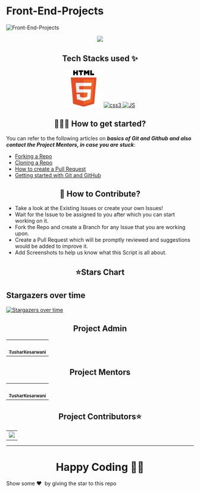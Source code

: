 # Front-End-Projects

![Front-End-Projects](https://socialify.git.ci/TusharKesarwani/Front-End-Projects/image?description=1&descriptionEditable=A%20place%20for%20Developers&forks=1&issues=1&language=1&name=1&owner=1&pulls=1&stargazers=1&theme=Light)

<p align="center">
  <a href="https://frontendprojects.netlify.app/">
    <img src="https://forthebadge.com/images/badges/check-it-out.svg">
   </a>
</p>

<h2 align= center> Tech Stacks used ✨ </h2>

<p align="center">
   <a href="https://www.W3schools.com/html/" target="_blank" rel="noreferrer"><img src="https://raw.githubusercontent.com/devicons/devicon/master/icons/html5/html5-original-wordmark.svg" alt="html5" width="100" height="100"/></a>
  <a href="https://www.w3schools.com/css/" target="_blank" rel="noreferrer"> <img src="https://upload.wikimedia.org/wikipedia/commons/thumb/d/d5/CSS3_logo_and_wordmark.svg/1200px-CSS3_logo_and_wordmark.svg.png" alt="css3" width="100" height="100"/> </a> <a href="https://dart.dev" target="_blank" rel="noreferrer"></a>
  <a href="https://developer.mozilla.org/en-US/docs/Web/JavaScript" target="_blank" rel="noreferrer"> <img src="https://cdn.cdnlogo.com/logos/j/69/javascript.svg" alt="JS" width="80" height="80"/></a>
</p>

<h2 align=center> 👨🏻‍💻 How to get started? </h2> 

You can refer to the following articles on **_basics of Git and Github and also contact the Project Mentors, in case you are stuck_**:

- [Forking a Repo](https://help.github.com/en/github/getting-started-with-github/fork-a-repo)
- [Cloning a Repo](https://help.github.com/en/desktop/contributing-to-projects/creating-a-pull-request)
- [How to create a Pull Request](https://opensource.com/article/19/7/create-pull-request-github)
- [Getting started with Git and GitHub](https://towardsdatascience.com/getting-started-with-git-and-github-6fcd0f2d4ac6)


<h2 align=center> 📝 How to Contribute? </h2>  

- Take a look at the Existing Issues or create your own Issues!
- Wait for the Issue to be assigned to you after which you can start working on it.
- Fork the Repo and create a Branch for any Issue that you are working upon.
- Create a Pull Request which will be promptly reviewed and suggestions would be added to improve it.
- Add Screenshots to help us know what this Script is all about.


<h2 align=center>⭐Stars Chart</h2>  

## Stargazers over time

[![Stargazers over time](https://starchart.cc/TusharKesarwani/Front-End-Projects.svg)](https://starchart.cc/TusharKesarwani/Front-End-Projects)

<h2 align=center>Project Admin</h2> 
<table align="center">
	<tr >
    <td align="center">
            <a href="https://github.com/TusharKesarwani">
              <img src="https://avatars.githubusercontent.com/u/92527686?v=4" width="100px" alt=""/><br />
              <sub><b>TusharKesarwani</b></sub>
            </a>
   </td>
  </tr>
</table>

 <h2 align=center>Project Mentors</h2>
<table align="center">
	<tr>
		<td align="center">
			<a href="https://github.com/TusharKesarwani">
				<img src="https://avatars.githubusercontent.com/u/92527686?v=4" width="100px" alt=""/><br />
				<sub><b>TusharKesarwani</b></sub>
			</a>
		</td>
	</tr>
</table>

<h2 align=center>Project Contributors⭐</h2> 
<table align="center">
  <tr>
    <td>
       <a href="https://github.com/TusharKesarwani/Front-End-Projects/graphs/contributors" align="center">
          <img src="https://contrib.rocks/image?repo=TusharKesarwani/Front-End-Projects" />
       </a>
    </td>
  </tr>
</table>

<hr>

<h1 align=center>Happy Coding 👨‍💻</h1>

Show some ❤️&nbsp; by giving the star to this repo

